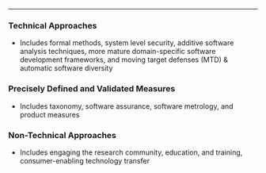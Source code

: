 - - -
### Technical Approaches
- Includes formal methods, system level security, additive software analysis techniques, more mature domain-specific software development frameworks, and moving target defenses (MTD) & automatic software diversity

### Precisely Defined and Validated Measures
- Includes taxonomy, software assurance, software metrology, and product measures

### Non-Technical Approaches
- Includes engaging the research community, education, and training, consumer-enabling technology transfer
